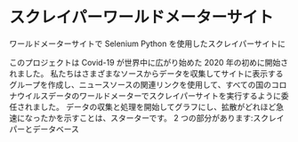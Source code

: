 # スクレイパーワールドメーターサイト

ワールドメーターサイトで Selenium Python を使用したスクレイパーサイトに

このプロジェクトは Covid-19 が世界中に広がり始めた 2020 年の初めに開始されました。
私たちはさまざまなソースからデータを収集してサイトに表示するグループを作成し、ニュースソースの関連リンクを使用して、すべての国のコロナウイルスデータのワールドメーターでスクレイパーサイトを実行するように委任されました。
データの収集と処理を開始してグラフにし、拡散がどれほど急速になったかを示すことは、スターターです。
2 つの部分があります:スクレイパーとデータベース
